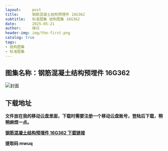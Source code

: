 ```yaml
---
layout:     post
title:      钢筋混凝土结构预埋件 16G362
subtitle:   标准图集 结构图集 16G362
date:       2025-05-21
author:     峰兄
header-img: img/the-first.png
catalog: true
tags:
- 结构图集
- 标准图集
---
```

## 图集名称：钢筋混凝土结构预埋件 16G362
![封面](https://pic1.imgdb.cn/item/682d71d158cb8da5c8013d6b.jpg)

## 下载地址 ##
**文件放在我的移动云盘里面，下载时需要注册一个移动云盘账号，登陆后下载，稍稍麻烦一点。**  
  
[**钢筋混凝土结构预埋件 16G362 下载链接**](https://caiyun.139.com/w/i/2nc6rsFFe2F6d)

**提取码 mwuq**


